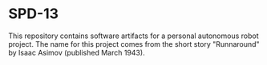# SPD-13
This repository contains software artifacts for a personal autonomous robot project. The name for this project comes from the short story "Runnaround" by Isaac Asimov (published March 1943).
